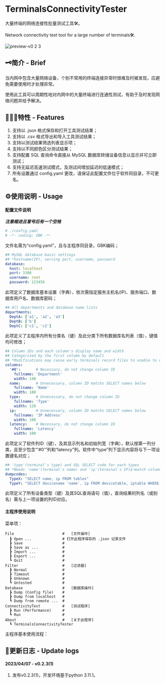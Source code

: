 # TerminalsConnectivityTester
大量终端的网络连接性批量测试工具🛠。

Network connectivity test tool for a large number of terminals🛠.

![preview-v0 2 3](https://user-images.githubusercontent.com/31813146/230643284-e1e657aa-beb0-40b4-aad1-e6b110aa3cd4.png)

## 🗝简介 - Brief
当内网中包含大量网络设备，个别不常用的终端连接异常时很难及时被发现，应避免需要使用时才处理异常。

使用此工具可以周期性地对内网中的大量终端进行连通性测试，有助于及时发现网络问题并给予解决。

## 👨🏻‍💻特性 - Features
1. 支持以 .json 格式保存和打开工具测试结果；
2. 支持以 .csv 格式导出和导入工具测试结果；
3. 支持以测试结果筛选列表显示项；
4. 支持以不同颜色区分测试结果；
5. 支持配置 SQL 查询命令直接从 MySQL 数据库转储设备信息以显示并可立即测试；
6. 支持无延迟高速测试模式，及测试间增加延迟的低速模式；
7. 所有设置通过 config.yaml 更改，请保证此配置文件位于软件同目录，不可更名。

## ⚙️使用说明 - Usage
#### 配置文件说明
_**注意缩进且冒号后有一个空格**_

```yaml
# ./config.yaml
# -*- coding: GBK -*-
```
文件名需为“config.yaml”，且与主程序同目录，GBK编码；

```yaml
## MySQL database basic settings
## *hostname(IP), serving port, username, password
database:
  host: localhost
  port: 3306
  username: root
  password: 123456
```
此项定义了数据库基本设置（字典），依次需指定服务主机名(IP)、服务端口、数据库用户名、数据库密码；

```yaml
## All departments and database name lists
departments:
  DeptA: ['a1', 'a2', 'a3']
  DeptB: ['b']
  DeptC: ['c1', 'c2']
```
此项定义了主程序内所有分类名（键）及此分类下所有数据库名列表（值），键值均可修改；

```yaml
## Column IDs and each column's display name and width
## Categorized by the first column by default
## *Modifications may cause early terminals record files to unable to open
columns:
  '#0':       # Necessary, do not change column ID
    fullname: 'Department'
    width: 140
  name:       # Unnecessary, column ID matchs SELECT names below
    fullname: 'Name'
    width: 180
  type:       # Unnecessary, do not change column ID
    fullname: 'Type'
    width: 120
  ip:         # Unnecessary, column ID matchs SELECT names below
    fullname: 'IP Address'
    width: 100
  latency:    # Necessary, do not change column ID
    fullname: 'Latency'
    width: 100
```
此项定义了软件列ID（键），及其显示列名和初始列宽（字典），默认按第一列分类，且至少包含“'#0'”列和“latency”列。软件中“type”列下显示内容将与下一项设置键名对应；

```yaml
## 'type'(terminal's type) and SQL SELECT code for each types
## *Needs 'name'(terminal's name) and 'ip'(terminal's IP)£¬match column IDs
dumpcodes:
  TypeX: "SELECT name, ip FROM tablex"
  TypeY: "SELECT devicename 'name', ip FROM devicetable, iptable WHERE devicetable.deviceid = iptable.deviceid"
```
此项定义了所有设备类型（键）及其SQL查询语句（值），查询结果的列名（或别名）需与上一项设置的列ID对应。

#### 主程序使用说明
菜单项：
```
File                      #   [文件操作]
  ┣ Open ...              # 打开此程序保存的 .json 记录文件
  ┣ Save                  # 
  ┣ Save as ...           # 
  ┣ Import ...            # 
  ┣ Export ...            # 
  ┗ Quit                  # 
Filter                    #   [过滤器]
  ┣ Normal                # 
  ┣ Timeout               # 
  ┣ Unknown               # 
  ┗ Untested              # 
Database                  #   [数据库操作]
  ┣ Dump (Config file)    # 
  ┣ Dump from localhost   # 
  ┗ Dump from remote ...  # 
ConnectivityTest          #   [测试程序]
  ┣ Run (Performance)     # 
  ┗ Run                   # 
About                     #   [关于此程序]
  ┗ TerminalsConnectivityTester
```

主程序基本使用流程：

## 📙更新日志 - Update logs
#### 2023/04/07 - v0.2.3(1)
1. 发布v0.2.3(1)，开发环境基于python 3.11.1。
